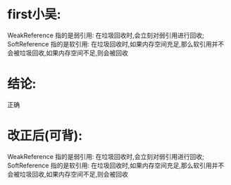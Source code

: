 # first小吴:
  WeakReference 指的是弱引用: 在垃圾回收时,会立刻对弱引用进行回收;
  SoftReference 指的是软引用: 在垃圾回收时,如果内存空间充足,那么软引用并不会被垃圾回收,如果内存空间不足,则会被回收

# 结论:
  正确

# 改正后(可背):
  WeakReference 指的是弱引用: 在垃圾回收时,会立刻对弱引用进行回收;
  SoftReference 指的是软引用: 在垃圾回收时,如果内存空间充足,那么软引用并不会被垃圾回收,如果内存空间不足,则会被回收
